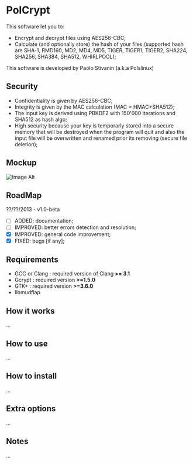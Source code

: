 PolCrypt
========

This software let you to:
* Encrypt and decrypt files using AES256-CBC;
* Calculate (and optionally store) the hash of your files (supported hash are SHA-1, RMD160, MD2, MD4, MD5, TIGER, TIGER1, TIGER2, SHA224, SHA256, SHA384, SHA512, WHIRLPOOL);

This software is developed by Paolo Stivanin (a.k.a Polslinux)

Security
--------
* Confidentiality is given by AES256-CBC;
* Integrity is given by the MAC calculation (MAC = HMAC+SHA512);
* The input key is derived using PBKDF2 with 150'000 iterations and SHA512 as hash algo;
* High security because your key is temporarly stored into a secure memory that will be destroyed when the program will quit and also the input file will be overwritten and renamed prior its removing (secure file deletion);


Mockup
------
![Image Alt](https://raw.github.com/polslinux/PolCrypt/master/docs/polcrypt.png)

RoadMap
-------
??/??/2013 - v1.0-beta
- [ ] ADDED: documentation;
- [ ] IMPROVED: better errors detection and resolution;
- [X] IMPROVED: general code improvement;
- [X] FIXED: bugs [if any];

Requirements
------------
* GCC or Clang	: required version of Clang **>= 3.1**
* Gcrypt	: required version **>=1.5.0**
* GTK+		: required version **>=3.6.0**
* libmudflap

How it works
------------
...


How to use
----------
...



How to install
--------------
...


Extra options
-------------
...


Notes
-----
...
